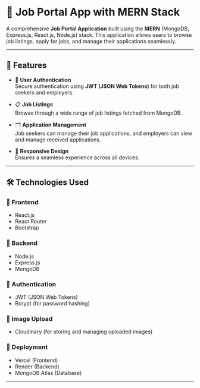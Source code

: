 # 💼 Job Portal App with MERN Stack

A comprehensive **Job Portal Application** built using the **MERN** (MongoDB, Express.js, React.js, Node.js) stack. This application allows users to browse job listings, apply for jobs, and manage their applications seamlessly.

---

## 🚀 Features

- 🔐 **User Authentication**  
  Secure authentication using **JWT (JSON Web Tokens)** for both job seekers and employers.

- 📋 **Job Listings**  
  Browse through a wide range of job listings fetched from MongoDB.

- 🗂️ **Application Management**  
  Job seekers can manage their job applications, and employers can view and manage received applications.

- 📱 **Responsive Design**  
  Ensures a seamless experience across all devices.

---

## 🛠️ Technologies Used

### 🔹 Frontend
- React.js  
- React Router  
- Bootstrap  

### 🔹 Backend
- Node.js  
- Express.js  
- MongoDB  

### 🔹 Authentication
- JWT (JSON Web Tokens)  
- Bcrypt (for password hashing)  

### 🔹 Image Upload
- Cloudinary (for storing and managing uploaded images)

### 🔹 Deployment
- Vercel (Frontend)  
- Render (Backend)  
- MongoDB Atlas (Database)

---
